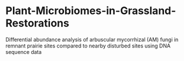 # Plant-Microbiomes-in-Grassland-Restorations
Differential abundance analysis of arbuscular mycorrhizal (AM) fungi in remnant prairie sites compared to nearby disturbed sites using DNA sequence data
